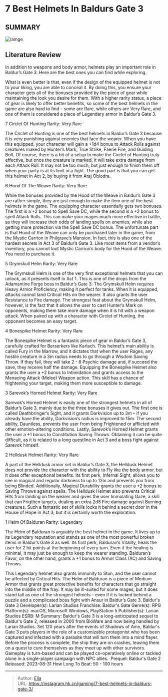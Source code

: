 # 7 Best Helmets In Baldurs Gate 3


## SUMMARY 

![iamge](https://static1.srcdn.com/wordpress/wp-content/uploads/2023/11/7-10-best-helmets-in-baldur-s-gate-3.jpg)

## Literature Review

In addition to weapons and body armor, helmets play an important role in Baldur’s Gate 3. Here are the best ones you can find while exploring.





What is even better is that, even if the design of the equipped helmet is not to your liking, you are able to conceal it. By doing this, you ensure your character gets all of the bonuses provided by the piece of gear while maintaining the look you desire for them. With a higher rarity status, a piece of gear is likely to offer better benefits, so some of the best helmets in the game are also hard to find – some are Rare, while others are Very Rare, and one of them is considered a piece of Legendary armor in Baldur’s Gate 3.




























 








 7  Circlet Of Hunting 
Rarity: Very Rare
        

The Circlet of Hunting is one of the best helmets in Baldur’s Gate 3 because it is very punishing against enemies that face the wearer. When you have this equipped, your character will gain a &#43;1d4 bonus to Attack Rolls against creatures maked by Hunter’s Mark, True Strike, Faerie Fire, and Guiding Bolt.
Of course, there is a bit of a setup to make the Circlet of Hunting truly effective, but once the creature is marked, it will take extra damage from each Attack Roll. It may not be too much, but just enough to finish them off when your party is at its limit in a fight. The good part is that you can get this helmet in Act 2, by buying it from Araj Oblodra.





 6  Hood Of The Weave 
Rarity: Very Rare
        

While the bonuses provided by the Hood of the Weave in Baldur’s Gate 3 are rather simple, they are just enough to make the item one of the best helmets in the game. The equipping character essentially gets two bonuses. The first is a &#43;2 bonus to Spell Save DC, while the second is a &#43;2 bonus to spell Attack Rolls.
This can make your mages much more effective in battle, as they will increase their odds of landing spells on enemies, while also getting more protection via the Spell Save DC bonus. The unfortunate part is that Hood of the Weave can only be purchased later in the game, from the Mystic Carrion in Philgrave’s Mansion. In fact, this is also one of the hardest secrets in Act 3 of Baldur’s Gate 3.
Like most items from a vendor’s inventory, you cannot loot Mystic Carrion’s body for the Hood of the Weave. You need to purchase it. 






 5  Grymskull Helm 
Rarity: Very Rare


 







The Grymskull Helm is one of the very first exceptional helmets that you can unlock, as it presents itself in Act 1. This is one of the drops from the Adamantine Forge boss in Baldur’s Gate 3. The Grymskull Helm requires Heavy Armor Proficiency, making it perfect for tanks. When it is equipped, attacks cannot land Critical Hits on the wearer.
It also grants the user Resistance to Fire damage. The strongest feat about the Grymskull Helm, however, is the fact that it allows the user to cast Hunter’s Mark on opponents, making them take more damage when it is hit with a weapon attack. When paired up with a character with Circlet of Hunting, the opponent becomes an easy target.





 4  Bonespike Helmet 
Rarity: Very Rare
        

The Bonespike Helmet is a fantastic piece of gear in Baldur’s Gate 3, carefully crafted for Berserkers like Karlach. This helmet’s main ability is called Fury in the Marrow, and it dictates that when the user Rages, any hostile creature in a 3m radius needs to go through a Wisdom Saving Throw.
If they fail, they will take 2 - 8 Psychic damage and, if succeed the save, they receive half the damage. Equipping the Bonespike Helmet also grants the user a &#43;2 bonus to Intimidation and grants access to the Menacing Attack (Melee) Weapon action. This skill has a chance of frightening your target, making them more susceptible to damage.





 3  Sarevok’s Horned Helmet 
Rarity: Very Rare
        

Sarevok’s Horned Helmet is easily one of the strongest helmets in all of Baldur’s Gate 3, mainly due to the three bonuses it gives out. The first one is called Deathbringer’s Sight, and it grants Darkvision up to 3m – if you already have the ability, Darkvision’s radius is improved to 15m.
The second ability, Dauntless, prevents the user from being Frightened or afflicted with other emotion-altering conditions. Lastly, Sarevok’s Horned Helmet grants the user a &#43;1 bonus to Constitution Saving Throws. Obtaining it can be quite difficult, as it is related to a long questline in Act 3 and a boss fight against Sarevok himself.





 2  Helldusk Helmet 
Rarity: Very Rare


 







A part of the Helldusk armor set in Baldur’s Gate 3, the Helldusk Helmet does not provide the character with the ability to Fly like the body armor, but it does offer exceptional benefits. Its first perk, Infernal Sight, allows you to see in magical and regular darkness to up to 12m and prevents you from being Blinded. Additionally, Magical Durability grants the user a &#43;2 bonus to Saving Throws against spells.
The Helldusk Helmet also prevents Critical Hits from landing on the wearer and gives the user Immolating Gaze, a skill that can Frigthen targets, dealing an extra 2d8 Fire damage against Burning creatures. Such a fantastic set of skills locks it behind a secret door in the House of Hope in Act 3, but it is certainly worth the exploration.





 1  Helm Of Balduran 
Rarity: Legendary


 







The Helm of Balduran is arguably the best helmet in the game. It lives up to its Legendary reputation and stands as one of the most powerful broken items in Baldur’s Gate 3 as well. Its first perk, Balduran’s Vitality, heals the user for 2 hit points at the beginning of every turn.
Even if the healing is minimal, it may just be enough to keep the wearer standing. Balduran’s Favor, on the other hand, grants a &#43;1 bonus to Armor Class (AC) and Saving Throws. 

This Legendary helmet also grants immunity to Stun, and the user cannot be affected by Critical Hits. The Helm of Balduran is a piece of Medium Armor that grants great protective benefits for characters that go straight into the middle of the fray. It may be ill-suited for some mages, but it does stand tall as one of the strongest helmets – even if it is locked behind a puzzle and a complicated boss fight with Ansur in Baldur’s Gate 3.
               Baldur&#39;s Gate 3   Developer(s):   Larian Studios    Franchise:   Baldur&#39;s Gate    Genre(s):   RPG    Platform(s):   macOS, Microsoft Windows, PlayStation 5    Publisher(s):   Larian Studios    ESRB:   M    Summary:   Baldur&#39;s Gate 3 is a long-anticipated sequel to Baldur&#39;s Gate 2, released in 2000 from BioWare and now being handled by Larian Studios. Set 120 years after the events of Shadows of Amn, Baldur&#39;s Gate 3 puts players in the role of a customizable protagonist who has been captured and infected with a parasite that will turn them into a mind flayer. Before the process is complete, the ship they are on crashes, leaving them on a quest to cure themselves as they meet up with other survivors. Gameplay is turn-based and can be played co-operatively online or tackled alone in a single-player campaign with NPC allies.     Prequel:   Baldur&#39;s Gate 2    Released:   2023-08-31    How Long To Beat:   50 - 100 hours      

---

> Author: [Ella](https://instagram.hk.cn/)  
> URL: https://instagram.hk.cn/gaming/7-best-helmets-in-baldurs-gate-3/  

